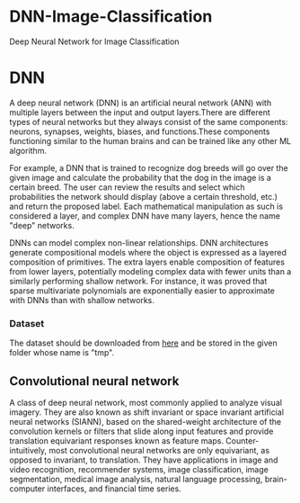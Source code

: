 # DNN-Image-Classification
Deep Neural Network for Image Classification
# DNN
A deep neural network (DNN) is an artificial neural network (ANN) with multiple layers between the input and output layers.There are different types of neural networks but they always consist of the same components: neurons, synapses, weights, biases, and functions.These components functioning similar to the human brains and can be trained like any other ML algorithm.

For example, a DNN that is trained to recognize dog breeds will go over the given image and calculate the probability that the dog in the image is a certain breed. The user can review the results and select which probabilities the network should display (above a certain threshold, etc.) and return the proposed label. Each mathematical manipulation as such is considered a layer, and complex DNN have many layers, hence the name "deep" networks.

DNNs can model complex non-linear relationships. DNN architectures generate compositional models where the object is expressed as a layered composition of primitives. The extra layers enable composition of features from lower layers, potentially modeling complex data with fewer units than a similarly performing shallow network. For instance, it was proved that sparse multivariate polynomials are exponentially easier to approximate with DNNs than with shallow networks.

 ### Dataset
 The dataset should be downloaded from [here](https://www.kaggle.com/c/dogs-vs-cats/data) and be stored in the given folder whose name is "tmp".

## Convolutional neural network
A class of deep neural network, most commonly applied to analyze visual imagery. They are also known as shift invariant or space invariant artificial neural networks (SIANN), based on the shared-weight architecture of the convolution kernels or filters that slide along input features and provide translation equivariant responses known as feature maps. Counter-intuitively, most convolutional neural networks are only equivariant, as opposed to invariant, to translation. They have applications in image and video recognition, recommender systems, image classification, image segmentation, medical image analysis, natural language processing, brain-computer interfaces, and financial time series.
